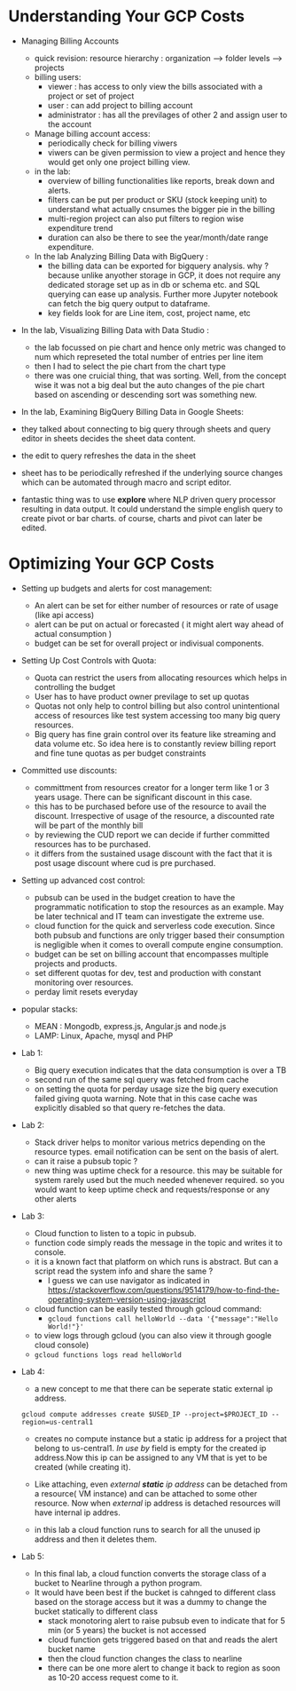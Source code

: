 # Understanding Your GCP Costs
* Managing Billing Accounts
  * quick revision: resource hierarchy : organization --> folder levels --> projects 
  * billing users:
    * viewer : has access to only view the bills associated with a project or set of project
    * user : can add project to billing account
    * administrator : has all the previlages of other 2 and assign user to the account
  * Manage billing account access:
    * periodically check for billing viwers
    * viwers can be given permission to view a project and hence they would get only one project billing view.
  * in the lab:
    * overview of billing functionalities like reports, break down and alerts.
    * filters can be put per product or SKU (stock keeping unit) to understand what actually cnsumes the bigger pie in the billing
    * multi-region project can also put filters to region wise expenditure trend
    * duration can also be there to see the year/month/date range expenditure.
  * In the lab Analyzing Billing Data with BigQuery :
    * the billing data can be exported for bigquery analysis. why ? because unlike anyother storage in GCP, it does not require any dedicated storage set up as in db or schema etc. and SQL querying can ease up analysis. Further more Jupyter notebook can fetch the big query output to dataframe.
    * key fields look for are Line item, cost, project name, etc
    
* In the lab, Visualizing Billing Data with Data Studio :
  * the lab focussed on pie chart and hence only metric was changed to num which represeted the total number of entries per line item
  * then I had to select the pie chart from the chart type
  * there was one cruicial thing, that was sorting. Well, from the concept wise it was not a big deal but the auto changes of the pie chart based on ascending or descending sort was something new.

* In the lab, Examining BigQuery Billing Data in Google Sheets:
 * they talked about connecting to big query through sheets and query editor in sheets decides the sheet data content.
 * the edit to query refreshes the data in the sheet
 * sheet has to be periodically refreshed if the underlying source changes which can be automated through macro and script editor.
 * fantastic thing was to use **explore** where NLP driven query processor resulting in data output. It could understand the simple english query to create pivot or bar charts. of course, charts and pivot can later be edited. 


# Optimizing Your GCP Costs
* Setting up budgets and alerts for cost management:
  * An alert can be set for either number of resources or rate of usage (like api access)
  * alert can be put on actual or forecasted ( it might alert way ahead of actual consumption )
  * budget can be set for overall project or indivisual components.
  
* Setting Up Cost Controls with Quota:
  * Quota can restrict the users from allocating resources which helps in controlling the budget
  * User has to have product owner previlage to set up quotas
  * Quotas not only help to control billing but also control unintentional access of resources like test system accessing too many big query resources.
  * Big query has fine grain control over its feature like streaming and data volume etc. So idea here is to constantly review billing report and fine tune quotas as per budget constraints
* Committed use discounts:
  * committment from resources creator for a longer term like 1 or 3 years usage. There can be significant discount in this case.
  * this has to be purchased before use of the resource to avail the discount. Irrespective of usage of the resource, a discounted rate will be part of the monthly bill
  * by reviewing the CUD report we can decide if further committed resources has to be purchased. 
  * it differs from the sustained usage discount with the fact that it is post usage discount where cud is pre purchased.
  
* Setting up advanced cost control:
  * pubsub can be used in the budget creation to have the programmatic notification to stop the resources as an example. May be later technical and IT team can investigate the extreme use.
  * cloud function for the quick and serverless code execution. Since both pubsub and functions are only trigger based their consumption is negligible when it comes to overall compute engine consumption.
  * budget can be set on billing account that encompasses multiple projects and products.
  * set different quotas for dev, test and production with constant monitoring over resources.
  * perday limit resets everyday

* popular stacks:
   * MEAN : Mongodb, express.js, Angular.js and node.js
   * LAMP: Linux, Apache, mysql and PHP

* Lab 1:
  * Big query execution indicates that the data consumption is over a TB
  * second run of the same sql query was fetched from cache
  * on setting the quota for perday usage size the big query execution failed giving quota warning. Note that in this case cache was explicitly disabled so that query re-fetches the data.  
  
* Lab 2:
  * Stack driver helps to monitor various metrics depending on the resource types. email notification can be sent on the basis of alert.
  * can it raise a pubsub topic ? 
  * new thing was uptime check for a resource. this may be suitable for system rarely used but the much needed whenever required. so you would want to keep uptime check and requests/response or any other alerts
  
* Lab 3:
  * Cloud function to listen to a topic in pubsub.
  * function code simply reads the message in the topic and writes it to console.
  * it is a known fact that platform on which runs is abstract. But can a script read the system info and share the same ?
     * I guess we can use navigator as indicated in https://stackoverflow.com/questions/9514179/how-to-find-the-operating-system-version-using-javascript
  * cloud function can be easily tested through gcloud command:
    * ```gcloud functions call helloWorld --data '{"message":"Hello World!"}'```
   * to view logs through gcloud (you can also view it through google cloud console)
    * ```gcloud functions logs read helloWorld```
  
* Lab 4: 
  * a new concept to me that there can be seperate static external ip address.
  ```
  gcloud compute addresses create $USED_IP --project=$PROJECT_ID --region=us-central1
  ```
    * creates no compute instance but a static ip address for a project that belong to us-central1. *In use by* field is empty for the created ip address.Now this ip can be assigned to any VM that is yet to be created (while creating it).
    * Like attaching, even *external **static** ip address* can be detached from a resource( VM instance) and can be attached to some other resource. Now when *external* ip address is detached resources will have internal ip addres.
    
   * in this lab a cloud function runs to search for all the unused ip address and then it deletes them.
   
* Lab 5:
  * In this final lab, a cloud function converts the storage class of a bucket to Nearline through a python program.
  * It would have been best if the bucket is cahnged to different class based on the storage access but it was a dummy to change the bucket statically to different class
      * stack monotoring alert to raise pubsub even to indicate that for 5 min (or 5 years) the bucket is not accessed
      * cloud function gets triggered based on that and reads the alert bucket name 
      * then the cloud function changes the class to nearline
      * there can be one more alert to change it back to region as soon as 10-20 access request come to it.
